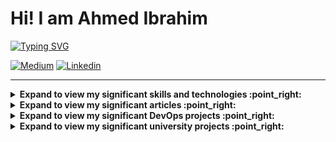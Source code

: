 # Hi! I am Ahmed Ibrahim

[![Typing SVG](https://readme-typing-svg.herokuapp.com?vCenter=true&size=17&width=500&lines=Senior+Software+Engineer;+Backend+Engineer,+Essentialist,+Curious;BEng+from+Cairo+University+(top+of+my+class);The+less,+the+better)](https://git.io/typing-svg) 

<div style="display:inline-block">
<a href="https://medium.com/@a.ibrahim.abdellatif"><img alt="Medium" src="https://img.shields.io/badge/Medium-12100E?style=for-the-badge&logo=medium&logoColor=white"></a>
<a href="https://www.linkedin.com/in/ahmed-ibrahim-abdellatif/"><img alt="Linkedin" src="https://img.shields.io/badge/linkedin-%230077B5.svg?style=for-the-badge&logo=linkedin&logoColor=white"></a>
</div>

<hr>

<details>
<summary><b> Expand to view my significant skills and technologies :point_right:</b></summary> </br>
<div style="display:inline-block">
    <img alt="AWS" src="https://img.shields.io/badge/AWS-%23FF9900.svg?style=for-the-badge&logo=amazon-aws&logoColor=white"/>
    <img alt="CircleCI" src="https://img.shields.io/badge/circle%20ci-%23161616.svg?style=for-the-badge&logo=circleci&logoColor=white"/>
    <img alt="Ansible" src="https://img.shields.io/badge/ansible-%231A1918.svg?style=for-the-badge&logo=ansible&logoColor=white"/>
    <img alt="Prometheus" src="https://img.shields.io/badge/Prometheus-E6522C?style=for-the-badge&logo=Prometheus&logoColor=white"/>
    <img alt="Docker" src="https://img.shields.io/badge/docker-%230db7ed.svg?style=for-the-badge&logo=docker&logoColor=white"/>
    <br><br>
    <img alt="SpringBoot" src="https://img.shields.io/badge/spring-%236DB33F.svg?style=for-the-badge&logo=spring&logoColor=white"/>
    <img alt="Java" src="https://img.shields.io/badge/java-%23ED8B00.svg?style=for-the-badge&logo=java&logoColor=white" />
    <img alt="Go" src="https://img.shields.io/badge/go-%2300ADD8.svg?style=for-the-badge&logo=go&logoColor=white" />
    <img alt="Bash" src="https://img.shields.io/badge/shell_script-%23121011.svg?style=for-the-badge&logo=gnu-bash&logoColor=white" />
    <img alt="NodeJS" src="https://img.shields.io/badge/node.js-%2343853D.svg?style=for-the-badge&logo=node-dot-js&logoColor=white"/>
    <img alt="Express.js" src="https://img.shields.io/badge/express.js-%23404d59.svg?style=for-the-badge&logo=express&logoColor=%2361DAFB"/>
    <img alt="JavaScript" src="https://img.shields.io/badge/javascript-%23323330.svg?style=for-the-badge&logo=javascript&logoColor=%23F7DF1E"/>
    <img alt="C++" src="https://img.shields.io/badge/c++-%2300599C.svg?style=for-the-badge&logo=c%2B%2B&logoColor=white"/>
    <img alt="Python" src="https://img.shields.io/badge/python-%2314354C.svg?style=for-the-badge&logo=python&logoColor=white"/>

</div>
</details>

<!-- start articles section -->

<details>
<summary><b> Expand to view my significant articles :point_right:</b></summary> </br>
<table>
  <thead>
    <tr>
      <th>Title</th>
      <th>Description</th>
      <th>Keywords</th>
    </tr>
  </thead>
  <tbody>
    <tr>
      <td><a href='https://medium.com/@a.ibrahim.abdellatif/from-chaos-to-clarity-monitoring-your-spring-boot-app-aa85bb500d4d'>From Chaos to Clarity: Monitoring Your Spring Boot App</a></td>
      <td>Implementing custom metrics in Spring Boot, scraping them using Prometheus, and visualizing them using Grafana.</td>
      <td>Spring Boot, Prometheus, Grafana, AOP, Observaility</td>
    </tr>
    <tr>
      <td><a href='https://medium.com/@a.ibrahim.abdellatif/my-take-on-web-scalability-for-startup-engineers-summary-and-book-review-bb92fefeeaf7'>My Take on Web Scalability for Startup Engineers — Summary and Book Review</a></td>
      <td>A summary of the most important points in a way that gives you a good background to fearlessly tackle web scalability.</td>
      <td>Scalability, System Design, Cloud</td>
    </tr>
  </tbody>
</table>
</details>

<!-- start DevOps projects section -->

<details>
<summary><b> Expand to view my significant DevOps projects :point_right:</b></summary> </br>
<table>
  <thead>
    <tr>
      <th>Project Name</th>
      <th>Skills used</th>
      <th>Description</th>
    </tr>
  </thead>
  <tbody>
    <tr>
      <td><a href='https://github.com/ahmed-ibrahim-99/CICD-Advanced-Cloud-DevOps-Nanodegree-Project'>CI/CD Project - Udacity's Advanced Cloud DevOps Nanodegree Project</a></td>
      <td>AWS, AWS-CLI, CloudFormation, CircleCI, Ansible, Prometheus</td>
      <td>CI/CD Pipeline using CircleCi, IaC using AWS CloudFormation, Configuration using Ansible, Monitoring and Alerting using Prometheus</td>
    </tr>
    <tr>
      <td><a href='https://github.com/ahmed-ibrahim-99/IaC-Advanced-Cloud-DevOps-Nanodegree-Project'>IaC Project - Udacity's Advanced Cloud DevOps Nanodegree Project</a></td>
      <td>AWS, AWS-CLI, CloudFormation, Bash, Cloud Architecture Design</td>
      <td>IaC using AWS CloudFormation to deploy a highly available web app.</td>
    </tr>
  </tbody>
</table>
</details>

<!-- end DevOps projects section -->

<!-- start university projects section -->

<details>
<summary><b> Expand to view my significant university projects :point_right:</b></summary> </br>
<table>
  <thead>
    <tr>
      <th>Project Name</th>
      <th>Skills used</th>
      <th>Description</th>
    </tr>
  </thead>
  <tbody>
    <tr>
      <td><a href='https://github.com/ahmed-ibrahim-99/RSA-CryptoSystem'>RSA CryptoSystem</a></td>
      <td>Python, Numpy, Matplotlib</td>
      <td>Implementation of RSA cryptosystem showing the encryption and decryption algorithms as well as the possible attacks</td>
    </tr>
    <tr>
      <td><a href='https://github.com/ahmed-ibrahim-99/LicensePlateRecognition'>License Plate Recognition</a></td>
      <td>Python, Numpy, Scikit-Image, Scipy, Opencv, Pytesseract</td>
      <td>Image Processing project - detecting license plate and applying OCR on it</td>
    </tr>
    <tr>      
     <td><a href='https://github.com/ahmed-ibrahim-99/Mini-Compiler'>Mini Compiler</a></td>
     <td>Bison, Flex, C-Language</td>
     <td>A mini compiler for a simple programming langauge</td>
    </tr>
    <tr>
      <td><a href='https://github.com/ahmed-ibrahim-99/BallCoaster-GameEngineProject'>Ball Coaster</a></td>
      <td>C++, OpenGL</td>
      <td>Computer graphics project - creating a game engine and using it to create a simple 3D game</td>
    </tr>
    <tr>
     <td><a href='https://github.com/ahmed-ibrahim-99/Space-Shapes'>Space Shapes</a></td>
     <td>Assembly Language</td>
     <td>A simple arcade game designed from A to Z by me and implemented 100% using Assembly</td>
    </tr>
  </tbody>
</table>
</details>
<!-- end university projects section -->
</br>
